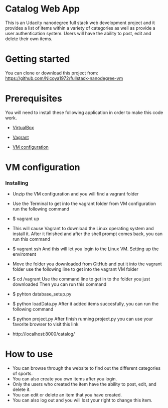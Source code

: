 # Catalog Web App

This is an Udacity nanodegree full stack web development project and it provides a list of items within a variety of categories as well as provide a user authentication system.
Users will have the ability to post, edit and delete their own items. 

# Getting started

You can clone or download this project from: https://github.com/Nicoya1972/fullstack-nanodegree-vm

# Prerequisites

You will need to install these following application in order to make this code work.
* [VirtualBox](https://www.virtualbox.org/wiki/Downloads)
* [Vagrant](https://www.vagrantup.com/downloads.html)


* [VM configuration](https://d17h27t6h515a5.cloudfront.net/topher/2017/August/59822701_fsnd-virtual-machine/fsnd-virtual-machine.zip)

# VM configuration

### Installing

* Unzip the VM configuration and you will find a vagrant folder
* Use the Terminal to get into the vagrant folder from VM configuration
run the following command
* $ vagrant up
* This will cause Vagrant to download the Linux operating system and install it.
After it finished and after the shell prompt comes back, you can run this command
* $ vagrant ssh
And this will let you login to the Linux VM.
Setting up the enviroment

* Move the folder you downloaded from GitHub and put it into the vagrant folder
use the following line to get into the vagrant VM folder
* $ cd /vagrant
Use the command line to get in to the folder you just downloaded
Then you can run this command
* $ pyhton database_setup.py
* $ python loadData.py
After it added items succesfully, you can run the following command
* $ python project.py
After finish running project.py you can use your favorite browser to visit this link
* http://localhost:8000/catalog/

# How to use

* You can browse through the website to find out the different categories of sports.
* You can also create you own items after you login.
* Only the users who created the item have the ability to post, edit, and delete it.
* You can edit or delete an item that you have created.
* You can also log out and you will lost your right to change this item.

